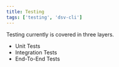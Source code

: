 ```yaml
---
title: Testing
tags: ['testing', 'dsv-cli']
---
```


Testing currently is covered in three layers.

- Unit Tests
- Integration Tests
- End-To-End Tests
